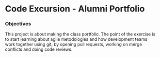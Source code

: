 # Code Excursion - Alumni Portfolio

### Objectives

This project is about making the class portfolio.
The point of the exercise is to start learning about agile metodologies and how development teams work together using git, by opening pull requests, working on merge conflicts and doing code reviews.
